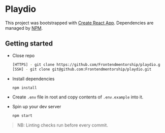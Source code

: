 # Playdio

This project was bootstrapped with [Create React App](https://github.com/facebook/create-react-app). Dependencies are managed by [NPM](https://www.npmjs.com/).

## Getting started
- Close repo

  ```bash
  [HTTPS] - git clone https://github.com/Frontendmentorship/playdio.git
  [SSH] - git clone git@github.com:Frontendmentorship/playdio.git
  ```

- Install dependencies

  ```bash
  npm install
  ```

- Create `.env` file in root and copy contents of `.env.example` into it.

- Spin up your dev server

  ```bash
  npm start
  ```

> NB: Linting checks run before every commit.

